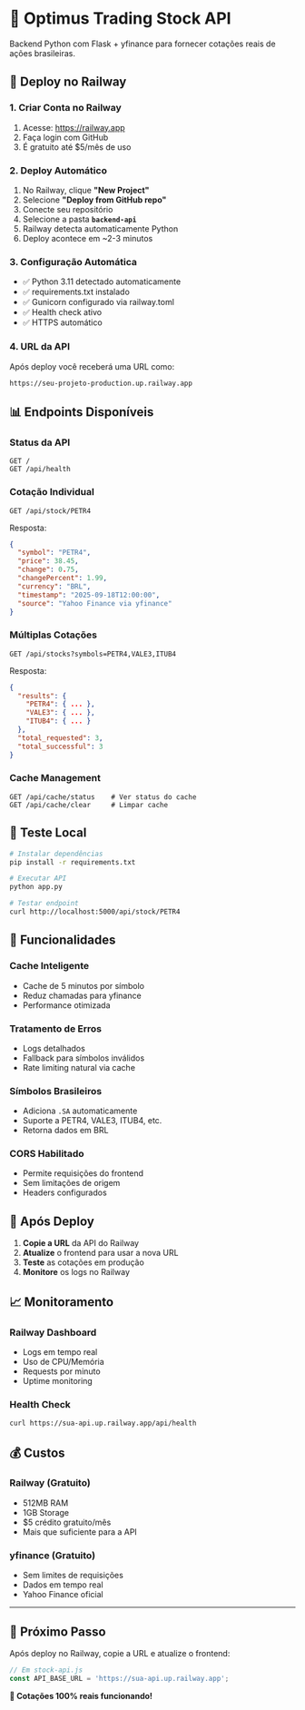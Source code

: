 # 🐍 Optimus Trading Stock API

Backend Python com Flask + yfinance para fornecer cotações reais de ações brasileiras.

## 🚀 Deploy no Railway

### **1. Criar Conta no Railway**
1. Acesse: https://railway.app
2. Faça login com GitHub
3. É gratuito até $5/mês de uso

### **2. Deploy Automático**
1. No Railway, clique **"New Project"**
2. Selecione **"Deploy from GitHub repo"**
3. Conecte seu repositório
4. Selecione a pasta **`backend-api`**
5. Railway detecta automaticamente Python
6. Deploy acontece em ~2-3 minutos

### **3. Configuração Automática**
- ✅ Python 3.11 detectado automaticamente
- ✅ requirements.txt instalado
- ✅ Gunicorn configurado via railway.toml
- ✅ Health check ativo
- ✅ HTTPS automático

### **4. URL da API**
Após deploy você receberá uma URL como:
```
https://seu-projeto-production.up.railway.app
```

## 📊 Endpoints Disponíveis

### **Status da API**
```
GET /
GET /api/health
```

### **Cotação Individual**
```
GET /api/stock/PETR4
```
Resposta:
```json
{
  "symbol": "PETR4",
  "price": 38.45,
  "change": 0.75,
  "changePercent": 1.99,
  "currency": "BRL",
  "timestamp": "2025-09-18T12:00:00",
  "source": "Yahoo Finance via yfinance"
}
```

### **Múltiplas Cotações**
```
GET /api/stocks?symbols=PETR4,VALE3,ITUB4
```
Resposta:
```json
{
  "results": {
    "PETR4": { ... },
    "VALE3": { ... },
    "ITUB4": { ... }
  },
  "total_requested": 3,
  "total_successful": 3
}
```

### **Cache Management**
```
GET /api/cache/status    # Ver status do cache
GET /api/cache/clear     # Limpar cache
```

## 🧪 Teste Local

```bash
# Instalar dependências
pip install -r requirements.txt

# Executar API
python app.py

# Testar endpoint
curl http://localhost:5000/api/stock/PETR4
```

## 🔧 Funcionalidades

### **Cache Inteligente**
- Cache de 5 minutos por símbolo
- Reduz chamadas para yfinance
- Performance otimizada

### **Tratamento de Erros**
- Logs detalhados
- Fallback para símbolos inválidos
- Rate limiting natural via cache

### **Símbolos Brasileiros**
- Adiciona `.SA` automaticamente
- Suporte a PETR4, VALE3, ITUB4, etc.
- Retorna dados em BRL

### **CORS Habilitado**
- Permite requisições do frontend
- Sem limitações de origem
- Headers configurados

## 🔄 Após Deploy

1. **Copie a URL** da API do Railway
2. **Atualize** o frontend para usar a nova URL
3. **Teste** as cotações em produção
4. **Monitore** os logs no Railway

## 📈 Monitoramento

### **Railway Dashboard**
- Logs em tempo real
- Uso de CPU/Memória
- Requests por minuto
- Uptime monitoring

### **Health Check**
```bash
curl https://sua-api.up.railway.app/api/health
```

## 💰 Custos

### **Railway (Gratuito)**
- 512MB RAM
- 1GB Storage
- $5 crédito gratuito/mês
- Mais que suficiente para a API

### **yfinance (Gratuito)**
- Sem limites de requisições
- Dados em tempo real
- Yahoo Finance oficial

---

## 🎯 **Próximo Passo**

Após deploy no Railway, copie a URL e atualize o frontend:
```javascript
// Em stock-api.js
const API_BASE_URL = 'https://sua-api.up.railway.app';
```

**🚀 Cotações 100% reais funcionando!**